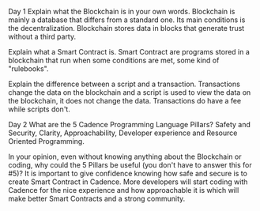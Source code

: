 Day 1
Explain what the Blockchain is in your own words. 
  Blockchain is mainly a database that differs from a standard one. Its main conditions is the decentralization. Blockchain stores data in blocks that generate trust     without a third party.
  
Explain what a Smart Contract is. 
  Smart Contract are programs stored in a blockchain that run when some conditions are met, some kind of "rulebooks".

Explain the difference between a script and a transaction.
  Transactions change the data on the blockchain and a script is used to view the data on the blockchain, it does not change the data. Transactions do have a fee while  scripts don't.
  

Day 2
What are the 5 Cadence Programming Language Pillars?
  Safety and Security, Clarity, Approachability, Developer experience and Resource Oriented Programming.

In your opinion, even without knowing anything about the Blockchain or coding, why could the 5 Pillars be useful (you don't have to answer this for #5)?
  It is important to give confidence knowing how safe and secure is to create Smart Contract in Cadence. More developers will start coding with Cadence for the nice     experience and how approachable it is which will make better Smart Contracts and a strong community.
